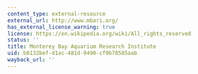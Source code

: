```yaml
---
content_type: external-resource
external_url: http://www.mbari.org/
has_external_license_warning: true
license: https://en.wikipedia.org/wiki/All_rights_reserved
status: ''
title: Monterey Bay Aquarium Research Institute
uid: b8132bef-d1ac-481d-9490-cf9b78585aab
wayback_url: ''
---
```

